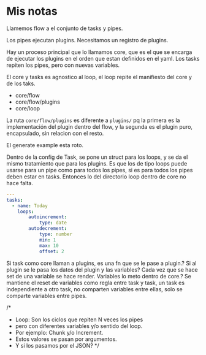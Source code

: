# Mis notas

Llamemos flow a el conjunto de tasks y pipes.

Los pipes ejecutan plugins. Necesitamos un registro de plugins.

Hay un proceso principal que lo llamamos core, que es el que se encarga de ejecutar los plugins en el orden que estan definidos en el yaml.
Los tasks repiten los pipes, pero con nuevas variables.

El core y tasks es agnostico al loop, el loop repite el manifiesto del core y de los taks.

- core/flow
- core/flow/plugins
- core/loop

La ruta `core/flow/plugins` es diferente a `plugins/` pq la primera es la implementación del plugin dentro del flow, y la segunda es el plugin puro, encapsulado, sin relacion con el resto.

El generate example esta roto.

Dentro de la config de Task, se pone un struct para los loops, y se da el mismo tratamiento que para los plugins.
Es que los de tipo loops puede usarse para un pipe como para todos los pipes, si es para todos los pipes deben estar en tasks. Entonces lo del directorio loop dentro de core no hace falta.

```yaml
---
tasks:
  - name: Today
  	loops:
  		autoincrement:
  			type: date
  		autodecrement:
  			type: number
  			min: 1
  			max: 10
  			offset: 2
```

Si task como core llaman a plugins,
es una fn que se le pase a plugin.?
Si al plugin se le pasa los datos del plugin y las variables?
Cada vez que se hace set de una variable se hace render.
Variables lo meto dentro de core.?
Se mantiene el reset de variables como regla entre task y task, un task es independiente a otro task, no comparten variables entre ellas, solo se comparte variables entre pipes.

/*
 * Loop: Son los ciclos que repiten N veces los pipes
 * pero con diferentes variables y/o sentido del loop.
 * Por ejemplo: Chunk y/o Increment.
 * Estos valores se pasan por argumentos.
 * Y si los pasamos por el JSON?
 */
